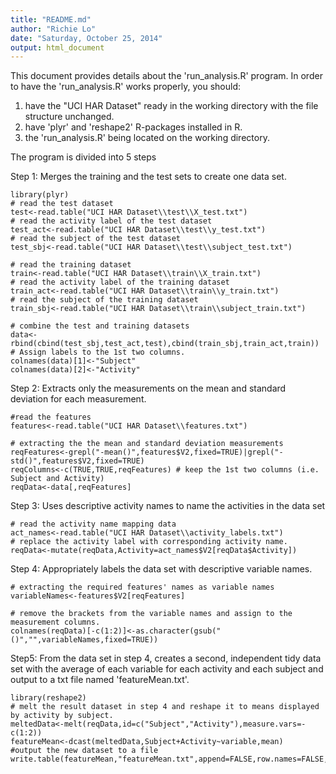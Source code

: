```yaml
---
title: "README.md"
author: "Richie Lo"
date: "Saturday, October 25, 2014"
output: html_document
---
```


This document provides details about the 'run_analysis.R' program.
In order to have the 'run_analysis.R' works properly, you should:
1. have the "UCI HAR Dataset" ready in the working directory with the file structure unchanged.
2. have 'plyr' and 'reshape2' R-packages installed in R.
3. the 'run_analysis.R' being located on the working directory.

The program is divided into 5 steps

Step 1: Merges the training and the test sets to create one data set.
```{r}
library(plyr)
# read the test dataset
test<-read.table("UCI HAR Dataset\\test\\X_test.txt")
# read the activity label of the test dataset
test_act<-read.table("UCI HAR Dataset\\test\\y_test.txt")
# read the subject of the test dataset
test_sbj<-read.table("UCI HAR Dataset\\test\\subject_test.txt")

# read the training dataset
train<-read.table("UCI HAR Dataset\\train\\X_train.txt")
# read the activity label of the training dataset
train_act<-read.table("UCI HAR Dataset\\train\\y_train.txt")
# read the subject of the training dataset
train_sbj<-read.table("UCI HAR Dataset\\train\\subject_train.txt")

# combine the test and training datasets
data<-rbind(cbind(test_sbj,test_act,test),cbind(train_sbj,train_act,train))
# Assign labels to the 1st two columns.
colnames(data)[1]<-"Subject"
colnames(data)[2]<-"Activity"
```

Step 2: Extracts only the measurements on the mean and standard deviation for each measurement.
```{r}
#read the features
features<-read.table("UCI HAR Dataset\\features.txt")

# extracting the the mean and standard deviation measurements 
reqFeatures<-grepl("-mean()",features$V2,fixed=TRUE)|grepl("-std()",features$V2,fixed=TRUE)
reqColumns<-c(TRUE,TRUE,reqFeatures) # keep the 1st two columns (i.e. Subject and Activity)
reqData<-data[,reqFeatures]
```

Step 3: Uses descriptive activity names to name the activities in the data set
```{r}
# read the activity name mapping data
act_names<-read.table("UCI HAR Dataset\\activity_labels.txt")
# replace the activity label with corresponding activity name.
reqData<-mutate(reqData,Activity=act_names$V2[reqData$Activity])
```

Step 4: Appropriately labels the data set with descriptive variable names.
```{r}
# extracting the required features' names as variable names
variableNames<-features$V2[reqFeatures]

# remove the brackets from the variable names and assign to the measurement columns.
colnames(reqData)[-c(1:2)]<-as.character(gsub("()","",variableNames,fixed=TRUE))
```

Step5: From the data set in step 4, 
    creates a second, independent tidy data set with the average of each variable 
    for each activity and each subject and output to a txt file named 'featureMean.txt'.
```{r}
library(reshape2)
# melt the result dataset in step 4 and reshape it to means displayed by activity by subject.
meltedData<-melt(reqData,id=c("Subject","Activity"),measure.vars=-c(1:2))
featureMean<-dcast(meltedData,Subject+Activity~variable,mean)
#output the new dataset to a file
write.table(featureMean,"featureMean.txt",append=FALSE,row.names=FALSE,quote=FALSE,sep=",")